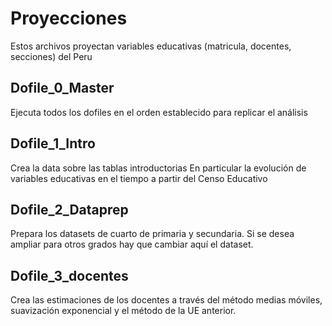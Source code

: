 # Proyecciones
Estos archivos proyectan variables educativas (matricula, docentes, secciones) del Peru

## Dofile_0_Master
Ejecuta todos los dofiles en el orden establecido para replicar el análisis

## Dofile_1_Intro
Crea la data sobre las tablas introductorias
En particular la evolución de variables educativas en el tiempo a partir del Censo Educativo

## Dofile_2_Dataprep
Prepara los datasets de cuarto de primaria y secundaria. Si se desea ampliar para otros 
grados hay que cambiar aquí el dataset.

## Dofile_3_docentes
Crea las estimaciones de los docentes a través del método medias móviles, suavización exponencial 
y el método de la UE anterior.

